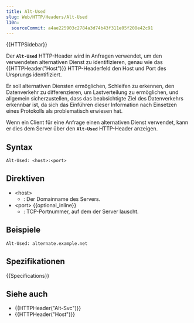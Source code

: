 ```yaml
---
title: Alt-Used
slug: Web/HTTP/Headers/Alt-Used
l10n:
  sourceCommit: a4ae225903c2784a3d74b43f311e05f208e42c91
---
```


{{HTTPSidebar}}

Der **`Alt-Used`** HTTP-Header wird in Anfragen verwendet, um den verwendeten alternativen Dienst zu identifizieren, genau wie das {{HTTPHeader("Host")}} HTTP-Headerfeld den Host und Port des Ursprungs identifiziert.

Er soll alternativen Diensten ermöglichen, Schleifen zu erkennen, den Datenverkehr zu differenzieren, um Lastverteilung zu ermöglichen, und allgemein sicherzustellen, dass das beabsichtigte Ziel des Datenverkehrs erkennbar ist, da sich das Einführen dieser Information nach Einsetzen eines Protokolls als problematisch erwiesen hat.

Wenn ein Client für eine Anfrage einen alternativen Dienst verwendet, kann er dies dem Server über den **`Alt-Used`** HTTP-Header anzeigen.

## Syntax

```http
Alt-Used: <host>:<port>
```

## Direktiven

- \<host>
  - : Der Domainname des Servers.
- \<port> {{optional_inline}}
  - : TCP-Portnummer, auf dem der Server lauscht.

## Beispiele

```http
Alt-Used: alternate.example.net
```

## Spezifikationen

{{Specifications}}

## Siehe auch

- {{HTTPHeader("Alt-Svc")}}
- {{HTTPHeader("Host")}}
